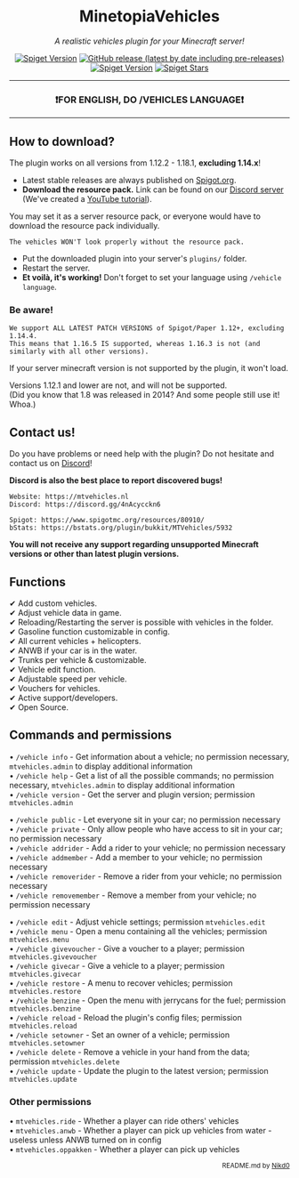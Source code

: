 <h1 align="center">MinetopiaVehicles</h1>
<p align="center"><em>A realistic vehicles plugin for your Minecraft server!</em></p>

<div align="center">
  
<a href="https://www.spigotmc.org/resources/80910/"><img alt="Spiget Version" src="https://img.shields.io/spiget/version/80910?label=version"></a>
<a href="https://github.com/Zettovec/MinetopiaVehicles/releases"><img alt="GitHub release (latest by date including pre-releases)" src="https://img.shields.io/github/v/release/Zettovec/MinetopiaVehicles?include_prereleases&label=pre-release"></a>
<a href="https://www.spigotmc.org/resources/80910/"><img alt="Spiget Version" src="https://img.shields.io/spiget/downloads/80910"></a>
<a href="https://www.spigotmc.org/resources/80910/"><img alt="Spiget Stars" src="https://img.shields.io/spiget/stars/80910?color=yellow"></a>
  
---  
  
### ❗FOR ENGLISH, DO /VEHICLES LANGUAGE❗</h3>

---

</div>

## How to download?

The plugin works on all versions from 1.12.2 - 1.18.1, **excluding 1.14.x**!

- Latest stable releases are always published on <a href="https://www.spigotmc.org/resources/80910/">Spigot.org</a>.
- **Download the resource pack.** Link can be found on our <a href="https://discord.gg/4nAcycckn6">Discord server</a> (We've created a&nbsp;<a href="https://www.youtube.com/watch?v=rSXNd-6rhQk">YouTube tutorial</a>).

You may set it as a server resource pack, or everyone would have to download the resource pack individually.

```
The vehicles WON'T look properly without the resource pack.
```

- Put the downloaded plugin into your server's `plugins/` folder.
- Restart the server.
- **Et voilà, it's working!** Don't forget to set your language using `/vehicle language`.

### Be aware!
```
We support ALL LATEST PATCH VERSIONS of Spigot/Paper 1.12+, excluding 1.14.4.
This means that 1.16.5 IS supported, whereas 1.16.3 is not (and similarly with all other versions).
```
If your server minecraft version is not supported by the plugin, it won't load.

Versions 1.12.1 and lower are not, and will not be supported.<br>
(Did you know that 1.8 was released in 2014? And some people still use it! Whoa.)

## Contact us!

Do you have problems or need help with the plugin? Do not hesitate and contact us on <a href="https://discord.gg/4nAcycckn6">Discord</a>!

**Discord is also the best place to report discovered bugs!**

```
Website: https://mtvehicles.nl
Discord: https://discord.gg/4nAcycckn6

Spigot: https://www.spigotmc.org/resources/80910/
bStats: https://bstats.org/plugin/bukkit/MTVehicles/5932
```

**You will not receive any support regarding unsupported Minecraft versions or other than latest plugin versions.**

## Functions

✔ Add custom vehicles.<br>
✔ Adjust vehicle data in game.<br>
✔ Reloading/Restarting the server is possible with vehicles in the folder.<br>
✔ Gasoline function customizable in config.<br>
✔ All current vehicles + helicopters.<br>
✔ ANWB if your car is in the water.<br>
✔ Trunks per vehicle & customizable.<br>
✔ Vehicle edit function.<br>
✔ Adjustable speed per vehicle.<br>
✔ Vouchers for vehicles.<br>
✔ Active support/developers.<br>
✔ Open Source.

## **Commands and permissions**

&bull; `/vehicle info` - Get information about a vehicle; no permission necessary, `mtvehicles.admin` to display additional information<br>
&bull; `/vehicle help` - Get a list of all the possible commands; no permission necessary, `mtvehicles.admin` to display additional information<br>
&bull; `/vehicle version` - Get the server and plugin version; permission `mtvehicles.admin`<br>

&bull; `/vehicle public` - Let everyone sit in your car; no permission necessary<br>
&bull; `/vehicle private` - Only allow people who have access to sit in your car; no permission necessary<br>
&bull; `/vehicle addrider` - Add a rider to your vehicle; no permission necessary<br>
&bull; `/vehicle addmember` - Add a member to your vehicle; no permission necessary<br>
&bull; `/vehicle removerider` - Remove a rider from your vehicle; no permission necessary<br>
&bull; `/vehicle removemember` - Remove a member from your vehicle; no permission necessary<br>

&bull; `/vehicle edit` - Adjust vehicle settings; permission `mtvehicles.edit`<br>
&bull; `/vehicle menu` -  Open a menu containing all the vehicles; permission `mtvehicles.menu`<br>
&bull; `/vehicle givevoucher` - Give a voucher to a player; permission `mtvehicles.givevoucher`<br>
&bull; `/vehicle givecar` - Give a vehicle to a player; permission `mtvehicles.givecar`<br>
&bull; `/vehicle restore` - A menu to recover vehicles; permission `mtvehicles.restore`<br>
&bull; `/vehicle benzine` - Open the menu with jerrycans for the fuel; permission `mtvehicles.benzine`<br>
&bull; `/vehicle reload` - Reload the plugin's config files; permission `mtvehicles.reload`<br>
&bull; `/vehicle setowner` - Set an owner of a vehicle; permission `mtvehicles.setowner`<br>
&bull; `/vehicle delete` - Remove a vehicle in your hand from the data; permission `mtvehicles.delete`<br>
&bull; `/vehicle update` - Update the plugin to the latest version; permission `mtvehicles.update`<br>

### Other permissions

&bull; `mtvehicles.ride` - Whether a player can ride others' vehicles<br>
&bull; `mtvehicles.anwb` - Whether a player can pick up vehicles from water - useless unless ANWB turned on in config<br>
&bull; `mtvehicles.oppakken` - Whether a player can pick up vehicles<br>

<div align="right">
  <sub>README.md by <a href="https://github.com/Zettovec">Nikd0</a></sub>
</div>
